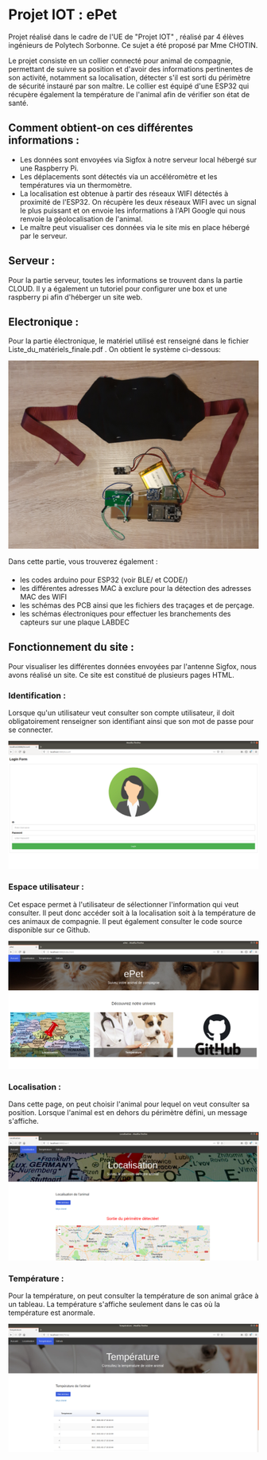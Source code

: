 # Projet IOT : ePet

Projet réalisé dans le cadre de l'UE de "Projet IOT" , réalisé par 4 élèves ingénieurs de Polytech Sorbonne. Ce sujet a été proposé par Mme CHOTIN.

Le projet consiste en un collier connecté pour animal de compagnie, permettant de suivre sa position et d'avoir des informations pertinentes de son activité, notamment sa localisation, détecter s'il est sorti du périmètre de sécurité instauré par son maître. Le collier est équipé d'une ESP32 qui récupère également la température de l'animal afin de vérifier son état de santé.

## Comment obtient-on ces différentes informations :
 - Les données sont envoyées via Sigfox à notre serveur local hébergé sur une Raspberry Pi.  
 - Les déplacements sont détectés via un accéléromètre et les températures via un thermomètre.
 - La localisation est obtenue à partir des réseaux WIFI détectés à proximité de l'ESP32. On récupère les deux réseaux WIFI avec un signal le plus puissant et on envoie les informations à l'API Google qui nous renvoie la géolocalisation de l'animal.
 - Le maître peut visualiser ces données via le site mis en place hébergé par le serveur.

## Serveur :

Pour la partie serveur, toutes les informations se trouvent dans la partie CLOUD. Il y a également un tutoriel pour configurer une box et une raspberry pi afin d'héberger un site web.

## Electronique :

Pour la partie électronique, le matériel utilisé est renseigné dans le fichier Liste_du_matériels_finale.pdf . On obtient le système ci-dessous:

![Electronique](VISUELS/PCB.jpg)    

Dans cette partie, vous trouverez également :
####
 * les codes arduino pour ESP32 (voir BLE/ et CODE/)
 * les différentes adresses MAC à exclure pour la détection des adresses MAC des WIFI
 * les schémas des PCB ainsi que les fichiers des traçages et de perçage.
 * les schémas électroniques pour effectuer les branchements des capteurs sur une plaque LABDEC  

## Fonctionnement du site :

Pour visualiser les différentes données envoyées par l'antenne Sigfox, nous avons réalisé un site. Ce site est constitué de plusieurs pages HTML.

### Identification :

Lorsque qu'un utilisateur veut consulter son compte utilisateur, il doit obligatoirement renseigner son identifiant ainsi que son mot de passe pour se connecter.

![Site Identification](VISUELS/Page_accueil_site.png)

### Espace utilisateur :

Cet espace permet à l'utilisateur de sélectionner l'information qui veut consulter. Il peut donc accéder soit à la localisation soit à la température de ces animaux de compagnie. Il peut également consulter le code source disponible sur ce Github.

![Site Espace Utilisateur](VISUELS/Page_user_site.png)

### Localisation :

Dans cette page, on peut choisir l'animal pour lequel on veut consulter sa position. Lorsque l'animal est en dehors du périmètre défini, un message s'affiche.

![Site Localisation](VISUELS/Localisation_site.png)

### Température :  

Pour la température, on peut consulter la température de son animal grâce à un tableau. La température s'affiche seulement dans le cas où la température est anormale.

![Site Température](VISUELS/Temperature_site.png)
